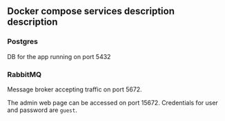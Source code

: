 ## Docker compose services description description

### Postgres
DB for the app running on port 5432

### RabbitMQ
Message broker accepting traffic on port 5672.

The admin web page can be accessed on port 15672. Credentials for user and password are `guest`.